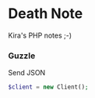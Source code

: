 Death Note
=========

Kira's PHP notes ;-)

### Guzzle

Send JSON

```php
$client = new Client();
```
